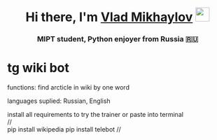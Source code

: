 <h1 align="center">Hi there, I'm <a href="https://t.me/vladmikhaylov" target="_blank">Vlad Mikhaylov</a> 
<img src="https://github.com/blackcater/blackcater/raw/main/images/Hi.gif" height="32"/></h1>
<h3 align="center">MIPT student, Python enjoyer from Russia 🇷🇺</h3>  
  
# tg wiki bot  
functions: find arcticle in wiki by one word  

languages suplied: Russian, English  
  
install all requirements to try the trainer or paste into terminal  
//  
pip install wikipedia
pip install telebot
//

